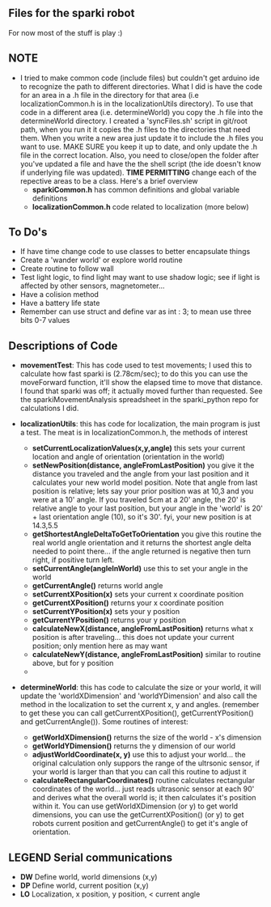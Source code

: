 ## Files for the sparki robot

For now most of the stuff is play :)

## NOTE
- I tried to make common code (include files) but couldn't get arduino ide to recognize the path to different directories.  What I did is have the code for an area in a .h file in the directory for that area (i.e localizationCommon.h is in the localizationUtils directory).  To use that code in a different area (i.e. determineWorld) you copy the .h file into the determineWorld directory.  I created a 'syncFiles.sh' script in git/root path, when you run it it copies the .h files to the directories that need them.  When you write a new area just update it to include the .h files you want to use.  MAKE SURE you keep it up to date, and only update the .h file in the correct location.  Also, you need to close/open the folder after you've updated a file and have the the shell script (the ide doesn't know if underlying file was updated). **TIME PERMITTING** change each of the repective areas to be a class.  Here's a brief overview
  - **sparkiCommon.h** has common definitions and global variable definitions
  - **localizationCommon.h** code related to localization (more below)

## To Do's
- If have time change code to use classes to better encapsulate things
- Create a 'wander world' or explore world routine
- Create routine to follow wall
- Test light logic, to find light may want to use shadow logic; see if light is affected by other sensors, magnetometer...
- Have a colision method
- Have a battery life state
- Remember can use struct and define var as int : 3; to mean use three bits 0-7 values

## Descriptions of Code
- **movementTest**: This has code used to test movements; I used this to calculate how fast sparki is (2.78cm/sec); to do this you can use the moveForward function, it'll show the elapsed time to move that distance.  I found that sparki was off; it actually moved further than requested.  See the sparkiMovementAnalysis spreadsheet in the sparki_python repo for calculations I did.

- **localizationUtils**: this has code for localization, the main program is just a test.  The meat is in localizationCommon.h, the methods of interest
  - **setCurrentLocalizationValues(x,y,angle)** this sets your current location and angle of orientation (orientation in the world)
  - **setNewPosition(distance, angleFromLastPosition)** you give it the distance you traveled and the angle from your last position and it calculates your new world model position.  Note that angle from last position is relative; lets say your prior position was at 10,3 and you were at a 10' angle.  If you traveled 5cm at a 20' angle, the 20' is relative angle to your last position, but your angle in the 'world' is 20' + last orientation angle (10), so it's 30'.  fyi, your new position is at 14.3,5.5
  - **getShortestAngleDeltaToGetToOrientation** you give this routine the real world angle orientation and it returns the shortest angle delta needed to point there... if the angle returned is negative then turn right, if positive turn left. 
  - **setCurrentAngle(angleInWorld)** use this to set your angle in the world
  - **getCurrentAngle()** returns world angle
  - **setCurrentXPosition(x)** sets your current x coordinate position 
  - **getCurrentXPosition()** returns your x coordinate position
  - **setCurrentYPosition(x)** sets your y position
  - **getCurrentYPosition()** returns your y position
  - **calculateNewX(distance, angleFromLastPosition)** returns what x position is after traveling... this does not update your current position; only mention here as may want
  - **calculateNewY(distance, angleFromLastPosition)** similar to routine above, but for y position
  - 
  
- **determineWorld**: this has code to calculate the size or your world, it will update the 'worldXDimension' and 'worldYDimension' and also call the method in the localization to set the current x, y and angles.  (remember to get these you can call getCurrentXPosition(), getCurrentYPosition() and getCurrentAngle()).  Some routines of interest:
  - **getWorldXDimension()** returns the size of the world - x's dimension
  - **getWorldYDimension()** returns the y dimension of our world
  - **adjustWorldCoordinate(x, y)** use this to adjust your world... the original calculation only suppors the range of the ultrsonic sensor, if your world is larger than that you can call this routine to adjust it
  - **calculateRectangularCoordinates()** routine calculates rectangular coordinates of the world... just reads ultrasonic sensor at each 90' and derives what the overall world is; it then calculates it's position within it.  You can use getWorldXDimension (or y) to get world dimensions, you can use the getCurrentXPosition() (or y) to get robots current position and getCurrentAngle() to get it's angle of orientation.


## LEGEND Serial communications
- **DW** Define world, world dimensions (x,y)
- **DP** Define world, current position (x,y)
- **LO** Localization, x position, y position, &lt; current angle